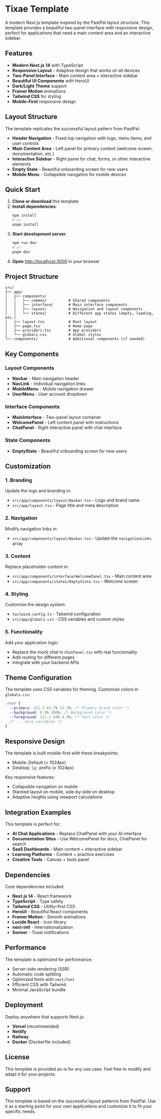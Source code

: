 # Tixae Template

A modern Next.js template inspired by the PastPal layout structure. This template provides a beautiful two-panel interface with responsive design, perfect for applications that need a main content area and an interactive sidebar.

## Features

- **Modern Next.js 14** with TypeScript
- **Responsive Layout** - Adaptive design that works on all devices
- **Two-Panel Interface** - Main content area + interactive sidebar
- **Beautiful UI Components** with HeroUI
- **Dark/Light Theme** support
- **Framer Motion** animations
- **Tailwind CSS** for styling
- **Mobile-First** responsive design

## Layout Structure

The template replicates the successful layout pattern from PastPal:

- **Header Navigation** - Fixed top navigation with logo, menu items, and user controls
- **Main Content Area** - Left panel for primary content (welcome screen, documentation, etc.)
- **Interactive Sidebar** - Right panel for chat, forms, or other interactive elements
- **Empty State** - Beautiful onboarding screen for new users
- **Mobile Menu** - Collapsible navigation for mobile devices

## Quick Start

1. **Clone or download** this template
2. **Install dependencies**:
   ```bash
   npm install
   # or
   pnpm install
   ```
3. **Start development server**:
   ```bash
   npm run dev
   # or
   pnpm dev
   ```
4. **Open** [http://localhost:3000](http://localhost:3000) in your browser

## Project Structure

```
src/
├── app/
│   ├── components/
│   │   ├── common/          # Shared components
│   │   ├── interface/       # Main interface components
│   │   ├── layout/          # Navigation and layout components
│   │   └── states/          # Different app states (empty, loading, etc.)
│   ├── layout.tsx           # Root layout
│   ├── page.tsx             # Home page
│   ├── providers.tsx        # App providers
│   └── globals.css          # Global styles
└── components/              # Additional components (if needed)
```

## Key Components

### Layout Components

- **Navbar** - Main navigation header
- **NavLink** - Individual navigation links
- **MobileMenu** - Mobile navigation drawer
- **UserMenu** - User account dropdown

### Interface Components

- **MainInterface** - Two-panel layout container
- **WelcomePanel** - Left content panel with instructions
- **ChatPanel** - Right interactive panel with chat interface

### State Components

- **EmptyState** - Beautiful onboarding screen for new users

## Customization

### 1. Branding

Update the logo and branding in:

- `src/app/components/layout/Navbar.tsx` - Logo and brand name
- `src/app/layout.tsx` - Page title and meta description

### 2. Navigation

Modify navigation links in:

- `src/app/components/layout/Navbar.tsx` - Update the `navigationLinks` array

### 3. Content

Replace placeholder content in:

- `src/app/components/interface/WelcomePanel.tsx` - Main content area
- `src/app/components/states/EmptyState.tsx` - Welcome screen

### 4. Styling

Customize the design system:

- `tailwind.config.ts` - Tailwind configuration
- `src/app/globals.css` - CSS variables and custom styles

### 5. Functionality

Add your application logic:

- Replace the mock chat in `ChatPanel.tsx` with real functionality
- Add routing for different pages
- Integrate with your backend APIs

## Theme Configuration

The template uses CSS variables for theming. Customize colors in `globals.css`:

```css
:root {
  --primary: 221.2 83.2% 53.3%; /* Primary brand color */
  --background: 0 0% 100%; /* Background color */
  --foreground: 222.2 84% 4.9%; /* Text color */
  /* ... more variables */
}
```

## Responsive Design

The template is built mobile-first with these breakpoints:

- Mobile: Default (< 1024px)
- Desktop: `lg:` prefix (≥ 1024px)

Key responsive features:

- Collapsible navigation on mobile
- Stacked layout on mobile, side-by-side on desktop
- Adaptive heights using viewport calculations

## Integration Examples

This template is perfect for:

- **AI Chat Applications** - Replace ChatPanel with your AI interface
- **Documentation Sites** - Use WelcomePanel for docs, ChatPanel for search
- **SaaS Dashboards** - Main content + interactive sidebar
- **Learning Platforms** - Content + practice exercises
- **Creative Tools** - Canvas + tools panel

## Dependencies

Core dependencies included:

- **Next.js 14** - React framework
- **TypeScript** - Type safety
- **Tailwind CSS** - Utility-first CSS
- **HeroUI** - Beautiful React components
- **Framer Motion** - Smooth animations
- **Lucide React** - Icon library
- **next-intl** - Internationalization
- **Sonner** - Toast notifications

## Performance

The template is optimized for performance:

- Server-side rendering (SSR)
- Automatic code splitting
- Optimized fonts with `next/font`
- Efficient CSS with Tailwind
- Minimal JavaScript bundle

## Deployment

Deploy anywhere that supports Next.js:

- **Vercel** (recommended)
- **Netlify**
- **Railway**
- **Docker** (Dockerfile included)

## License

This template is provided as-is for any use case. Feel free to modify and adapt it for your projects.

## Support

This template is based on the successful layout patterns from PastPal. Use it as a starting point for your own applications and customize it to fit your specific needs.
